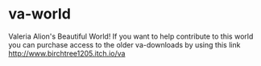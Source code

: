 # va-world
Valeria Alion's Beautiful World!
If you want to help contribute to this world you can purchase access to the older va-downloads by using this link 
http://www.birchtree1205.itch.io/va
